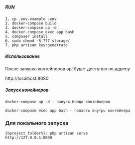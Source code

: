 ##### RUN

```
1. cp .env.example .env
2. docker-compose build
3. docker-compose up -d
4. docker-compose exec app bash
5. composer install
6. sudo chmod -R 777 storage/
7. php artisan key:genetrate
```

##### Использование

После запуска контейнеров api будет доступно по адресу

http://localhost:8080

##### Запуск конейнеров

```
docker-compose up -d - запуск билда контейнеров

docker-compose exec app bash - попасть внутрь контейнера
```

### Для локального запуска
```
{%project_folder%}: php artisan serve
http://127.0.0.1:8000
```
